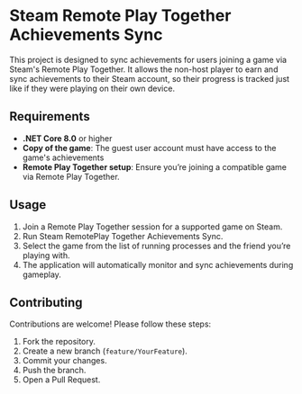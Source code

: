 # Steam Remote Play Together Achievements Sync

This project is designed to sync achievements for users joining a game via Steam's Remote Play Together. It allows the non-host player to earn and sync achievements to their Steam account, so their progress is tracked just like if they were playing on their own device.

## Requirements

- **.NET Core 8.0** or higher
- **Copy of the game**: The guest user account must have access to the game's achievements
- **Remote Play Together setup**: Ensure you’re joining a compatible game via Remote Play Together.

## Usage

1. Join a Remote Play Together session for a supported game on Steam.
2. Run Steam RemotePlay Together Achievements Sync.
3. Select the game from the list of running processes and the friend you’re playing with.
4. The application will automatically monitor and sync achievements during gameplay.

## Contributing

Contributions are welcome! Please follow these steps:

1. Fork the repository.
2. Create a new branch (`feature/YourFeature`).
3. Commit your changes.
4. Push the branch.
5. Open a Pull Request.
